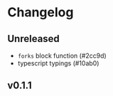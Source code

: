 # Changelog

## Unreleased

- `forks` block function (#2cc9d)
- typescript typings (#10ab0)

## v0.1.1
